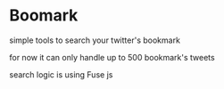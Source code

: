 # Boomark

simple tools to search your twitter's bookmark

for now it can only handle up to 500 bookmark's tweets

search logic is using Fuse js
